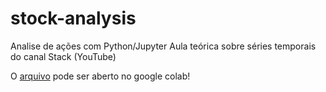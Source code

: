 # stock-analysis
 Analise de ações com Python/Jupyter
 Aula teórica sobre séries temporais do canal Stack (YouTube)
 
O [arquivo](https://github.com/DheniMoura/stock-analysis/blob/main/Stock_analysis.ipynb) pode ser aberto no google colab!
